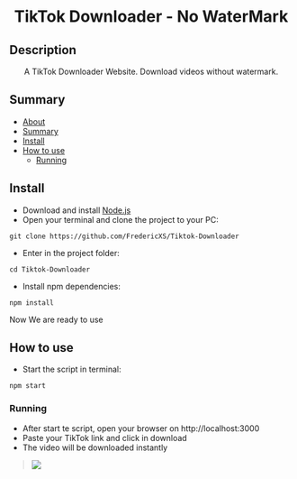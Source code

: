 <h1 align="center">TikTok Downloader - No WaterMark</h1>

## Description
<p align="center">A TikTok Downloader Website. Download videos without watermark.</p>

## Summary
<!--ts-->
   * [About](#description)
   * [Summary](#summary)
   * [Install](#install)
   * [How to use](#how-to-use)
      * [Running](#running)
<!--te-->

## Install

* Download and install [Node.js](https://nodejs.org/en)
* Open your terminal and clone the project to your PC:
```
git clone https://github.com/FredericXS/Tiktok-Downloader
```
* Enter in the project folder:
```
cd Tiktok-Downloader
```
* Install npm dependencies:
```
npm install
```

Now We are ready to use

## How to use

* Start the script in terminal:
```
npm start
```

### Running

* After start te script, open your browser on http://localhost:3000
* Paste your TikTok link and click in download
* The video will be downloaded instantly
> <img src="https://imgur.com/avgUnw1.jpeg">
